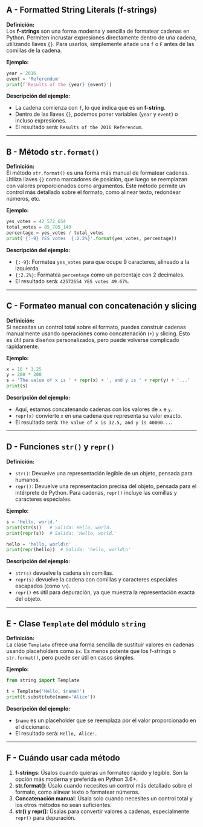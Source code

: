 ## A - Formatted String Literals (f-strings)

**Definición:**  
Los **f-strings** son una forma moderna y sencilla de formatear cadenas en Python. Permiten incrustar expresiones directamente dentro de una cadena, utilizando llaves `{}`. Para usarlos, simplemente añade una `f` o `F` antes de las comillas de la cadena.

**Ejemplo:**

```python
year = 2016
event = 'Referendum'
print(f'Results of the {year} {event}')
```

**Descripción del ejemplo:**

- La cadena comienza con `f`, lo que indica que es un **f-string**.
- Dentro de las llaves `{}`, podemos poner variables (`year` y `event`) o incluso expresiones.
- El resultado será: `Results of the 2016 Referendum`.

---

## B - Método `str.format()`

**Definición:**  
El método `str.format()` es una forma más manual de formatear cadenas. Utiliza llaves `{}` como marcadores de posición, que luego se reemplazan con valores proporcionados como argumentos. Este método permite un control más detallado sobre el formato, como alinear texto, redondear números, etc.

**Ejemplo:**

```python
yes_votes = 42_572_654
total_votes = 85_705_149
percentage = yes_votes / total_votes
print('{:-9} YES votes  {:2.2%}'.format(yes_votes, percentage))
```

**Descripción del ejemplo:**

- `{:-9}`: Formatea `yes_votes` para que ocupe 9 caracteres, alineado a la izquierda.
- `{:2.2%}`: Formatea `percentage` como un porcentaje con 2 decimales.
- El resultado será: `42572654 YES votes 49.67%`.

---

## C - Formateo manual con concatenación y slicing

**Definición:**  
Si necesitas un control total sobre el formato, puedes construir cadenas manualmente usando operaciones como concatenación (`+`) y slicing. Esto es útil para diseños personalizados, pero puede volverse complicado rápidamente.

**Ejemplo:**

```python
x = 10 * 3.25
y = 200 * 200
s = 'The value of x is ' + repr(x) + ', and y is ' + repr(y) + '...'
print(s)
```

**Descripción del ejemplo:**

- Aquí, estamos concatenando cadenas con los valores de `x` e `y`.
- `repr(x)` convierte `x` en una cadena que representa su valor exacto.
- El resultado será: `The value of x is 32.5, and y is 40000...`.

---

## D - Funciones `str()` y `repr()`

**Definición:**

- `str()`: Devuelve una representación legible de un objeto, pensada para humanos.
- `repr()`: Devuelve una representación precisa del objeto, pensada para el intérprete de Python. Para cadenas, `repr()` incluye las comillas y caracteres especiales.

**Ejemplo:**

```python
s = 'Hello, world.'
print(str(s))   # Salida: Hello, world.
print(repr(s))  # Salida: 'Hello, world.'

hello = 'hello, world\n'
print(repr(hello))  # Salida: 'hello, world\n'
```

**Descripción del ejemplo:**

- `str(s)` devuelve la cadena sin comillas.
- `repr(s)` devuelve la cadena con comillas y caracteres especiales escapados (como `\n`).
- `repr()` es útil para depuración, ya que muestra la representación exacta del objeto.

---

## E - Clase `Template` del módulo `string`

**Definición:**  
La clase `Template` ofrece una forma sencilla de sustituir valores en cadenas usando placeholders como `$x`. Es menos potente que los f-strings o `str.format()`, pero puede ser útil en casos simples.

**Ejemplo:**

```python
from string import Template

t = Template('Hello, $name!')
print(t.substitute(name='Alice'))
```

**Descripción del ejemplo:**

- `$name` es un placeholder que se reemplaza por el valor proporcionado en el diccionario.
- El resultado será: `Hello, Alice!`.

---

## F - Cuándo usar cada método

1.  **f-strings**: Úsalos cuando quieras un formateo rápido y legible. Son la opción más moderna y preferida en Python 3.6+.
2.  **str.format()**: Úsalo cuando necesites un control más detallado sobre el formato, como alinear texto o formatear números.
3.  **Concatenación manual**: Úsala solo cuando necesites un control total y los otros métodos no sean suficientes.
4.  **str() y repr()**: Úsalas para convertir valores a cadenas, especialmente `repr()` para depuración.
